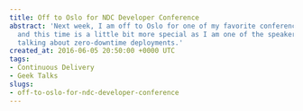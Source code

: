 ```yaml
---
title: Off to Oslo for NDC Developer Conference
abstract: 'Next week, I am off to Oslo for one of my favorite conferences: NDC Oslo
  and this time is a little bit more special as I am one of the speakers this year,
  talking about zero-downtime deployments.'
created_at: 2016-06-05 20:50:00 +0000 UTC
tags:
- Continuous Delivery
- Geek Talks
slugs:
- off-to-oslo-for-ndc-developer-conference
---
```

